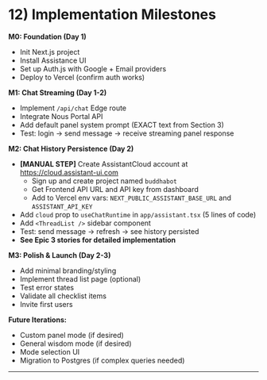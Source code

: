 # 12) Implementation Milestones

**M0: Foundation (Day 1)**
- Init Next.js project
- Install Assistance UI
- Set up Auth.js with Google + Email providers
- Deploy to Vercel (confirm auth works)

**M1: Chat Streaming (Day 1-2)**
- Implement `/api/chat` Edge route
- Integrate Nous Portal API
- Add default panel system prompt (EXACT text from Section 3)
- Test: login → send message → receive streaming panel response

**M2: Chat History Persistence (Day 2)**
- **[MANUAL STEP]** Create AssistantCloud account at https://cloud.assistant-ui.com
  - Sign up and create project named `buddhabot`
  - Get Frontend API URL and API key from dashboard
  - Add to Vercel env vars: `NEXT_PUBLIC_ASSISTANT_BASE_URL` and `ASSISTANT_API_KEY`
- Add `cloud` prop to `useChatRuntime` in `app/assistant.tsx` (5 lines of code)
- Add `<ThreadList />` sidebar component
- Test: send message → refresh → see history persisted
- **See Epic 3 stories for detailed implementation**

**M3: Polish & Launch (Day 2-3)**
- Add minimal branding/styling
- Implement thread list page (optional)
- Test error states
- Validate all checklist items
- Invite first users

**Future Iterations:**
- Custom panel mode (if desired)
- General wisdom mode (if desired)
- Mode selection UI
- Migration to Postgres (if complex queries needed)

---
